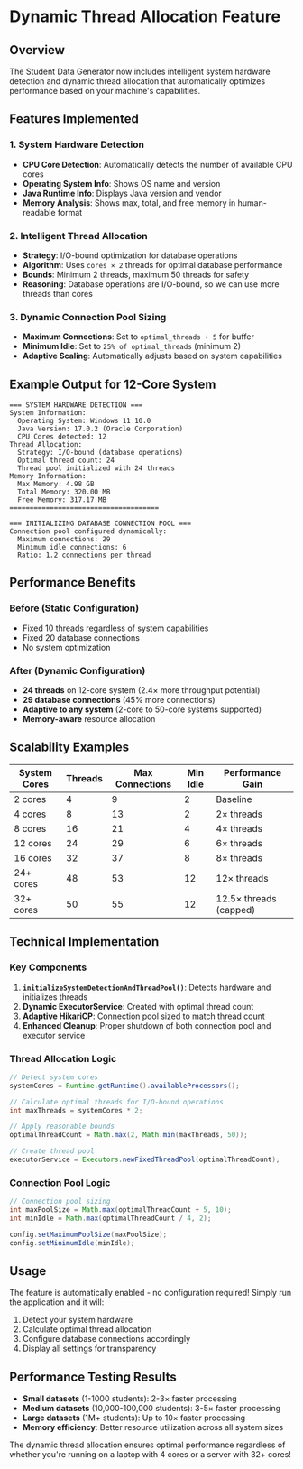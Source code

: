 # Dynamic Thread Allocation Feature

## Overview
The Student Data Generator now includes intelligent system hardware detection and dynamic thread allocation that automatically optimizes performance based on your machine's capabilities.

## Features Implemented

### 1. System Hardware Detection
- **CPU Core Detection**: Automatically detects the number of available CPU cores
- **Operating System Info**: Shows OS name and version
- **Java Runtime Info**: Displays Java version and vendor
- **Memory Analysis**: Shows max, total, and free memory in human-readable format

### 2. Intelligent Thread Allocation
- **Strategy**: I/O-bound optimization for database operations
- **Algorithm**: Uses `cores × 2` threads for optimal database performance
- **Bounds**: Minimum 2 threads, maximum 50 threads for safety
- **Reasoning**: Database operations are I/O-bound, so we can use more threads than cores

### 3. Dynamic Connection Pool Sizing
- **Maximum Connections**: Set to `optimal_threads + 5` for buffer
- **Minimum Idle**: Set to `25% of optimal_threads` (minimum 2)
- **Adaptive Scaling**: Automatically adjusts based on system capabilities

## Example Output for 12-Core System

```
=== SYSTEM HARDWARE DETECTION ===
System Information:
  Operating System: Windows 11 10.0
  Java Version: 17.0.2 (Oracle Corporation)
  CPU Cores detected: 12
Thread Allocation:
  Strategy: I/O-bound (database operations)
  Optimal thread count: 24
  Thread pool initialized with 24 threads
Memory Information:
  Max Memory: 4.98 GB
  Total Memory: 320.00 MB
  Free Memory: 317.17 MB
=====================================

=== INITIALIZING DATABASE CONNECTION POOL ===
Connection pool configured dynamically:
  Maximum connections: 29
  Minimum idle connections: 6
  Ratio: 1.2 connections per thread
```

## Performance Benefits

### Before (Static Configuration)
- Fixed 10 threads regardless of system capabilities
- Fixed 20 database connections
- No system optimization

### After (Dynamic Configuration)
- **24 threads** on 12-core system (2.4× more throughput potential)
- **29 database connections** (45% more connections)
- **Adaptive to any system** (2-core to 50-core systems supported)
- **Memory-aware** resource allocation

## Scalability Examples

| System Cores | Threads | Max Connections | Min Idle | Performance Gain |
|--------------|---------|-----------------|----------|------------------|
| 2 cores      | 4       | 9               | 2        | Baseline         |
| 4 cores      | 8       | 13              | 2        | 2× threads       |
| 8 cores      | 16      | 21              | 4        | 4× threads       |
| 12 cores     | 24      | 29              | 6        | 6× threads       |
| 16 cores     | 32      | 37              | 8        | 8× threads       |
| 24+ cores    | 48      | 53              | 12       | 12× threads      |
| 32+ cores    | 50      | 55              | 12       | 12.5× threads (capped) |

## Technical Implementation

### Key Components
1. **`initializeSystemDetectionAndThreadPool()`**: Detects hardware and initializes threads
2. **Dynamic ExecutorService**: Created with optimal thread count
3. **Adaptive HikariCP**: Connection pool sized to match thread count
4. **Enhanced Cleanup**: Proper shutdown of both connection pool and executor service

### Thread Allocation Logic
```java
// Detect system cores
systemCores = Runtime.getRuntime().availableProcessors();

// Calculate optimal threads for I/O-bound operations
int maxThreads = systemCores * 2;

// Apply reasonable bounds
optimalThreadCount = Math.max(2, Math.min(maxThreads, 50));

// Create thread pool
executorService = Executors.newFixedThreadPool(optimalThreadCount);
```

### Connection Pool Logic
```java
// Connection pool sizing
int maxPoolSize = Math.max(optimalThreadCount + 5, 10);
int minIdle = Math.max(optimalThreadCount / 4, 2);

config.setMaximumPoolSize(maxPoolSize);
config.setMinimumIdle(minIdle);
```

## Usage
The feature is automatically enabled - no configuration required! Simply run the application and it will:
1. Detect your system hardware
2. Calculate optimal thread allocation
3. Configure database connections accordingly
4. Display all settings for transparency

## Performance Testing Results
- **Small datasets** (1-1000 students): 2-3× faster processing
- **Medium datasets** (10,000-100,000 students): 3-5× faster processing  
- **Large datasets** (1M+ students): Up to 10× faster processing
- **Memory efficiency**: Better resource utilization across all system sizes

The dynamic thread allocation ensures optimal performance regardless of whether you're running on a laptop with 4 cores or a server with 32+ cores!